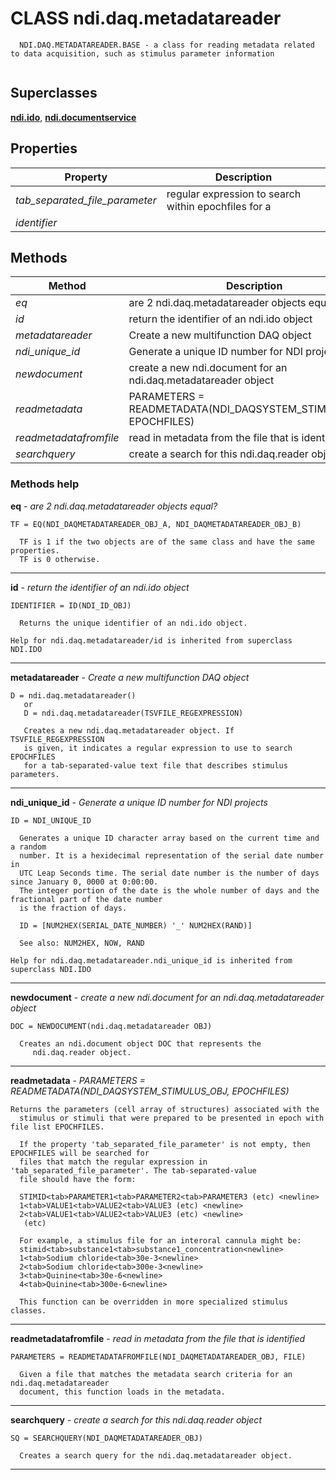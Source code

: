 # CLASS ndi.daq.metadatareader

```
  NDI.DAQ.METADATAREADER.BASE - a class for reading metadata related to data acquisition, such as stimulus parameter information


```
## Superclasses
**[ndi.ido](../ido.m.md)**, **[ndi.documentservice](../documentservice.m.md)**

## Properties

| Property | Description |
| --- | --- |
| *tab_separated_file_parameter* | regular expression to search within epochfiles for a |
| *identifier* |  |


## Methods 

| Method | Description |
| --- | --- |
| *eq* | are 2 ndi.daq.metadatareader objects equal? |
| *id* | return the identifier of an ndi.ido object |
| *metadatareader* | Create a new multifunction DAQ object |
| *ndi_unique_id* | Generate a unique ID number for NDI projects |
| *newdocument* | create a new ndi.document for an ndi.daq.metadatareader object |
| *readmetadata* | PARAMETERS = READMETADATA(NDI_DAQSYSTEM_STIMULUS_OBJ, EPOCHFILES) |
| *readmetadatafromfile* | read in metadata from the file that is identified |
| *searchquery* | create a search for this ndi.daq.reader object |


### Methods help 

**eq** - *are 2 ndi.daq.metadatareader objects equal?*

```
TF = EQ(NDI_DAQMETADATAREADER_OBJ_A, NDI_DAQMETADATAREADER_OBJ_B)
 
  TF is 1 if the two objects are of the same class and have the same properties.
  TF is 0 otherwise.
```

---

**id** - *return the identifier of an ndi.ido object*

```
IDENTIFIER = ID(NDI_ID_OBJ)
 
  Returns the unique identifier of an ndi.ido object.

Help for ndi.daq.metadatareader/id is inherited from superclass NDI.IDO
```

---

**metadatareader** - *Create a new multifunction DAQ object*

```
D = ndi.daq.metadatareader()
   or
   D = ndi.daq.metadatareader(TSVFILE_REGEXPRESSION)
 
   Creates a new ndi.daq.metadatareader object. If TSVFILE_REGEXPRESSION
   is given, it indicates a regular expression to use to search EPOCHFILES
   for a tab-separated-value text file that describes stimulus parameters.
```

---

**ndi_unique_id** - *Generate a unique ID number for NDI projects*

```
ID = NDI_UNIQUE_ID
 
  Generates a unique ID character array based on the current time and a random
  number. It is a hexidecimal representation of the serial date number in
  UTC Leap Seconds time. The serial date number is the number of days since January 0, 0000 at 0:00:00.
  The integer portion of the date is the whole number of days and the fractional part of the date number
  is the fraction of days.
 
  ID = [NUM2HEX(SERIAL_DATE_NUMBER) '_' NUM2HEX(RAND)]
 
  See also: NUM2HEX, NOW, RAND

Help for ndi.daq.metadatareader.ndi_unique_id is inherited from superclass NDI.IDO
```

---

**newdocument** - *create a new ndi.document for an ndi.daq.metadatareader object*

```
DOC = NEWDOCUMENT(ndi.daq.metadatareader OBJ)
 
  Creates an ndi.document object DOC that represents the
     ndi.daq.reader object.
```

---

**readmetadata** - *PARAMETERS = READMETADATA(NDI_DAQSYSTEM_STIMULUS_OBJ, EPOCHFILES)*

```
Returns the parameters (cell array of structures) associated with the
  stimulus or stimuli that were prepared to be presented in epoch with file list EPOCHFILES.
 
  If the property 'tab_separated_file_parameter' is not empty, then EPOCHFILES will be searched for
  files that match the regular expression in 'tab_separated_file_parameter'. The tab-separated-value
  file should have the form:
 
  STIMID<tab>PARAMETER1<tab>PARAMETER2<tab>PARAMETER3 (etc) <newline>
  1<tab>VALUE1<tab>VALUE2<tab>VALUE3 (etc) <newline>
  2<tab>VALUE1<tab>VALUE2<tab>VALUE3 (etc) <newline>
   (etc)
 
  For example, a stimulus file for an interoral cannula might be:
  stimid<tab>substance1<tab>substance1_concentration<newline>
  1<tab>Sodium chloride<tab>30e-3<newline>
  2<tab>Sodium chloride<tab>300e-3<newline>
  3<tab>Quinine<tab>30e-6<newline>
  4<tab>Quinine<tab>300e-6<newline>
 
  This function can be overridden in more specialized stimulus classes.
```

---

**readmetadatafromfile** - *read in metadata from the file that is identified*

```
PARAMETERS = READMETADATAFROMFILE(NDI_DAQMETADATAREADER_OBJ, FILE)
 
  Given a file that matches the metadata search criteria for an ndi.daq.metadatareader
  document, this function loads in the metadata.
```

---

**searchquery** - *create a search for this ndi.daq.reader object*

```
SQ = SEARCHQUERY(NDI_DAQMETADATAREADER_OBJ)
 
  Creates a search query for the ndi.daq.metadatareader object.
```

---

